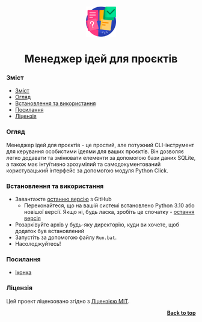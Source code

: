 <a name="readme-top"></a>

<div align="center">
  <a href="https://github.com/seesmof/">
    <img src="../public/logo.png" alt="Logo" height="80">
  </a>

<h1 align="center">Менеджер ідей для проєктів</h1>
</div>

### Зміст

- [Зміст](#зміст)
- [Огляд](#огляд)
- [Встановлення та використання](#встановлення-та-використання)
- [Посилання](#посилання)
- [Ліцензія](#ліцензія)

### Огляд

Менеджер ідей для проєктів - це простий, але потужний CLI-інструмент для керування особистими ідеями для ваших проєктів. Він дозволяє легко додавати та змінювати елементи за допомогою бази даних SQLite, а також має інтуїтивно зрозумілий та самодокументований користувацький інтерфейс за допомогою модуля Python Click.

### Встановлення та використання

- Завантажте [останню версію](https://github.com/seesmof/project-ideas-manager-cli/archive/refs/tags/v1.0.0.zip) з GitHub
  - Переконайтеся, що на вашій системі встановлено Python 3.10 або новішої версії. Якщо ні, будь ласка, зробіть це спочатку - [остання версія](https://www.python.org/downloads/)
- Розархівуйте архів у будь-яку директорію, куди ви хочете, щоб додаток був встановлений
- Запустіть за допомогою файлу `Run.bat`.
- Насолоджуйтесь!

### Посилання

- [Іконка](https://www.flaticon.com/)

### Ліцензія

Цей проект ліцензовано згідно з [Ліцензією MIT](../LICENSE).

<p align="right"><a href="#readme-top"><strong>Back to top</strong></a></p>
